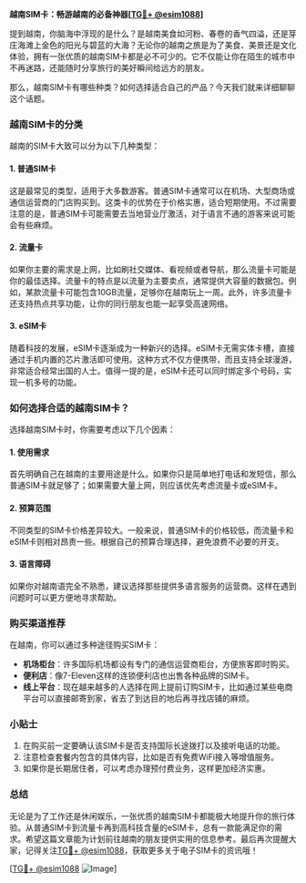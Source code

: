 **越南SIM卡：畅游越南的必备神器[[TG💪+ @esim1088](https://t.me/s/esim1088)]**

提到越南，你脑海中浮现的是什么？是越南美食如河粉、春卷的香气四溢，还是芽庄海滩上金色的阳光与碧蓝的大海？无论你的越南之旅是为了美食、美景还是文化体验，拥有一张优质的越南SIM卡都是必不可少的。它不仅能让你在陌生的城市中不再迷路，还能随时分享旅行的美好瞬间给远方的朋友。

那么，越南SIM卡有哪些种类？如何选择适合自己的产品？今天我们就来详细聊聊这个话题。

### 越南SIM卡的分类

越南的SIM卡大致可以分为以下几种类型：

#### 1. **普通SIM卡**
这是最常见的类型，适用于大多数游客。普通SIM卡通常可以在机场、大型商场或通信运营商的门店购买到。这类卡的优势在于价格实惠，适合短期使用。不过需要注意的是，普通SIM卡可能需要去当地营业厅激活，对于语言不通的游客来说可能会有些麻烦。

#### 2. **流量卡**
如果你主要的需求是上网，比如刷社交媒体、看视频或者导航，那么流量卡可能是你的最佳选择。流量卡的特点是以流量为主要卖点，通常提供大容量的数据包。例如，某款流量卡可能包含10GB流量，足够你在越南玩上一周。此外，许多流量卡还支持热点共享功能，让你的同行朋友也能一起享受高速网络。

#### 3. **eSIM卡**
随着科技的发展，eSIM卡逐渐成为一种新兴的选择。eSIM卡无需实体卡槽，直接通过手机内置的芯片激活即可使用。这种方式不仅方便携带，而且支持全球漫游，非常适合经常出国的人士。值得一提的是，eSIM卡还可以同时绑定多个号码，实现一机多号的功能。

### 如何选择合适的越南SIM卡？

选择越南SIM卡时，你需要考虑以下几个因素：

#### 1. **使用需求**
首先明确自己在越南的主要用途是什么。如果你只是简单地打电话和发短信，那么普通SIM卡就足够了；如果需要大量上网，则应该优先考虑流量卡或eSIM卡。

#### 2. **预算范围**
不同类型的SIM卡价格差异较大。一般来说，普通SIM卡的价格较低，而流量卡和eSIM卡则相对昂贵一些。根据自己的预算合理选择，避免浪费不必要的开支。

#### 3. **语言障碍**
如果你对越南语完全不熟悉，建议选择那些提供多语言服务的运营商。这样在遇到问题时可以更方便地寻求帮助。

### 购买渠道推荐

在越南，你可以通过多种途径购买SIM卡：

- **机场柜台**：许多国际机场都设有专门的通信运营商柜台，方便旅客即时购买。
- **便利店**：像7-Eleven这样的连锁便利店也出售各种品牌的SIM卡。
- **线上平台**：现在越来越多的人选择在网上提前订购SIM卡，比如通过某些电商平台可以直接邮寄到家，省去了到达目的地后再寻找店铺的麻烦。

### 小贴士

1. 在购买前一定要确认该SIM卡是否支持国际长途拨打以及接听电话的功能。
2. 注意检查套餐内包含的具体内容，比如是否有免费WiFi接入等增值服务。
3. 如果你是长期居住者，可以考虑办理预付费业务，这样更加经济实惠。

### 总结

无论是为了工作还是休闲娱乐，一张优质的越南SIM卡都能极大地提升你的旅行体验。从普通SIM卡到流量卡再到高科技含量的eSIM卡，总有一款能满足你的需求。希望这篇文章能为计划前往越南的朋友提供实用的信息参考。最后再次提醒大家，记得关注[TG💪+ @esim1088](https://t.me/s/esim1088)，获取更多关于电子SIM卡的资讯哦！

[[TG💪+ @esim1088](https://t.me/s/esim1088) ![Image](https://i.postimg.cc/4NQfJmqS/Snipaste-2025-05-13-00-14-12.png)]